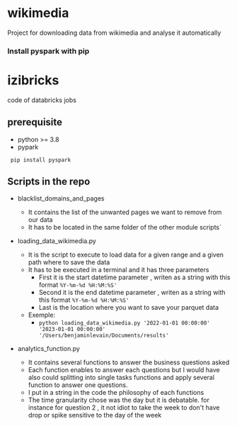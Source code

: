 # wikimedia
Project for downloading data from wikimedia and analyse it automatically

### Install pyspark with pip

# izibricks

code of databricks jobs

## prerequisite 

* python >= 3.8
* pypark

```text
 pip install pyspark
 ```
 
## Scripts in the repo

* blacklist_domains_and_pages
  * It contains the list of the unwanted pages we want to remove from our data
  * It has to be located in the same folder of the other module scripts`
  
* loading_data_wikimedia.py
  * It is the script to execute to load data for a given range and a given path where to save the data
  * It has to be executed in a terminal and it has three parameters
    * First it is the start datetime parameter , writen as a string with this format `%Y-%m-%d %H:%M:%S'`
    * Second it is the end datetime parameter , writen as a string with this format `%Y-%m-%d %H:%M:%S'`
    * Last is the location where you want to save your parquet data
  * Exemple:
    * `python loading_data_wikimedia.py '2022-01-01 00:00:00' '2023-01-01 00:00:00' '/Users/benjaminlevain/Documents/results'`
    
* analytics_function.py
  * It contains several functions to answer the business questions asked
  * Each function enables to answer each questions but I would have also could splitting into single tasks functions and apply several function to answer one questions. 
  * I put in a string in the code the philosophy of each functions
  * The time granularity chose was the day but it is debatable. for instance for question 2 , it not idiot to take the week to don't have drop or spike sensitive to the day of the week


